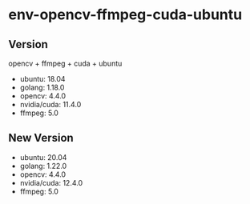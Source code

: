 # env-opencv-ffmpeg-cuda-ubuntu
## Version
opencv + ffmpeg + cuda + ubuntu

+ ubuntu: 18.04
+ golang: 1.18.0
+ opencv: 4.4.0
+ nvidia/cuda: 11.4.0
+ ffmpeg: 5.0

## New Version
+ ubuntu: 20.04
+ golang: 1.22.0
+ opencv: 4.4.0
+ nvidia/cuda: 12.4.0
+ ffmpeg: 5.0